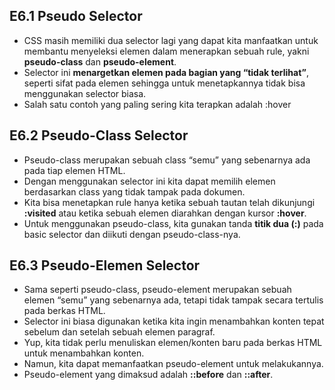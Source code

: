 ## E6.1 Pseudo Selector

- CSS masih memiliki dua selector lagi yang dapat kita manfaatkan untuk membantu menyeleksi elemen dalam menerapkan sebuah rule, yakni **pseudo-class** dan **pseudo-element**.
- Selector ini **menargetkan elemen pada bagian yang “tidak terlihat”**, seperti sifat pada elemen sehingga untuk menetapkannya tidak bisa menggunakan selector biasa.
- Salah satu contoh yang paling sering kita terapkan adalah :hover

## E6.2 Pseudo-Class Selector

- Pseudo-class merupakan sebuah class “semu” yang sebenarnya ada pada tiap elemen HTML.
- Dengan menggunakan selector ini kita dapat memilih elemen berdasarkan class yang tidak tampak pada dokumen.
- Kita bisa menetapkan rule hanya ketika sebuah tautan telah dikunjungi **:visited** atau ketika sebuah elemen diarahkan dengan kursor **:hover**.
- Untuk menggunakan pseudo-class, kita gunakan tanda **titik dua (:)** pada basic selector dan diikuti dengan pseudo-class-nya.

## E6.3 Pseudo-Elemen Selector

- Sama seperti pseudo-class, pseudo-element merupakan sebuah elemen “semu” yang sebenarnya ada, tetapi tidak tampak secara tertulis pada berkas HTML.
- Selector ini biasa digunakan ketika kita ingin menambahkan konten tepat sebelum dan setelah sebuah elemen paragraf.
- Yup, kita tidak perlu menuliskan elemen/konten baru pada berkas HTML untuk menambahkan konten.
- Namun, kita dapat memanfaatkan pseudo-element untuk melakukannya.
- Pseudo-element yang dimaksud adalah **::before** dan **::after**.
